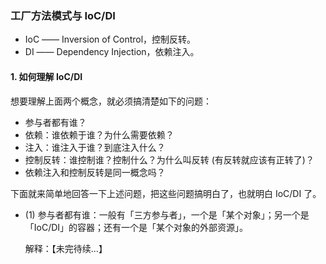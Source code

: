 ### 工厂方法模式与 IoC/DI

- IoC —— Inversion of Control，控制反转。
- DI —— Dependency Injection，依赖注入。

#### 1. 如何理解 IoC/DI

想要理解上面两个概念，就必须搞清楚如下的问题：

- 参与者都有谁？
- 依赖：谁依赖于谁？为什么需要依赖？
- 注入：谁注入于谁？到底注入什么？
- 控制反转：谁控制谁？控制什么？为什么叫反转 (有反转就应该有正转了)？
- 依赖注入和控制反转是同一概念吗？

下面就来简单地回答一下上述问题，把这些问题搞明白了，也就明白 IoC/DI 了。

- (1) 参与者都有谁：一般有「三方参与者」，一个是「某个对象」；另一个是「IoC/DI」的容器；还有一个是「某个对象的外部资源」。

  解释：【未完待续...】